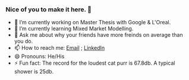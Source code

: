 ### Nice of you to make it here.  👋

- 🔭 I’m currently working on Master Thesis with Google & L'Oreal.
- 🌱 I’m currently learning Mixed Market Modelling.
- 💬 Ask me about why your friends have more freinds on average than you do.
- 📫 How to reach me: [Email](dbhowmick21@gsb.columbia.edu) ; [LinkedIn](www.linkedin.com/in/dbhowmick)
- 😄 Pronouns: He/His
- ⚡ Fun fact: The record for the loudest cat purr is 67.8db. A typical shower is 25db.

